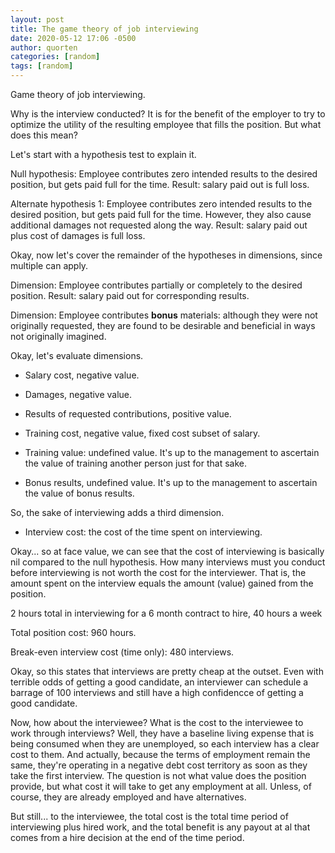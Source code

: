 ```yaml
---
layout: post
title: The game theory of job interviewing
date: 2020-05-12 17:06 -0500
author: quorten
categories: [random]
tags: [random]
---
```


Game theory of job interviewing.

Why is the interview conducted?  It is for the benefit of the employer
to try to optimize the utility of the resulting employee that fills
the position.  But what does this mean?

Let's start with a hypothesis test to explain it.

Null hypothesis: Employee contributes zero intended results to the
desired position, but gets paid full for the time.  Result: salary
paid out is full loss.

Alternate hypothesis 1: Employee contributes zero intended results to
the desired position, but gets paid full for the time.  However, they
also cause additional damages not requested along the way.  Result:
salary paid out plus cost of damages is full loss.

Okay, now let's cover the remainder of the hypotheses in dimensions,
since multiple can apply.

Dimension: Employee contributes partially or completely to the desired
position.  Result: salary paid out for corresponding results.

Dimension: Employee contributes **bonus** materials: although they
were not originally requested, they are found to be desirable and
beneficial in ways not originally imagined.

<!-- more -->

Okay, let's evaluate dimensions.

* Salary cost, negative value.

* Damages, negative value.

* Results of requested contributions, positive value.

* Training cost, negative value, fixed cost subset of salary.

* Training value: undefined value.  It's up to the management to
  ascertain the value of training another person just for that sake.

* Bonus results, undefined value.  It's up to the management to
  ascertain the value of bonus results.

So, the sake of interviewing adds a third dimension.

* Interview cost: the cost of the time spent on interviewing.

Okay... so at face value, we can see that the cost of interviewing is
basically nil compared to the null hypothesis.  How many interviews
must you conduct before interviewing is not worth the cost for the
interviewer.  That is, the amount spent on the interview equals the
amount (value) gained from the position.

2 hours total in interviewing for a 6 month contract to hire, 40 hours
a week

Total position cost: 960 hours.

Break-even interview cost (time only): 480 interviews.

Okay, so this states that interviews are pretty cheap at the outset.
Even with terrible odds of getting a good candidate, an interviewer
can schedule a barrage of 100 interviews and still have a high
confidencce of getting a good candidate.

Now, how about the interviewee?  What is the cost to the interviewee
to work through interviews?  Well, they have a baseline living expense
that is being consumed when they are unemployed, so each interview has
a clear cost to them.  And actually, because the terms of employment
remain the same, they're operating in a negative debt cost territory
as soon as they take the first interview.  The question is not what
value does the position provide, but what cost it will take to get any
employment at all.  Unless, of course, they are already employed and
have alternatives.

But still... to the interviewee, the total cost is the total time
period of interviewing plus hired work, and the total benefit is any
payout at al that comes from a hire decision at the end of the time
period.
